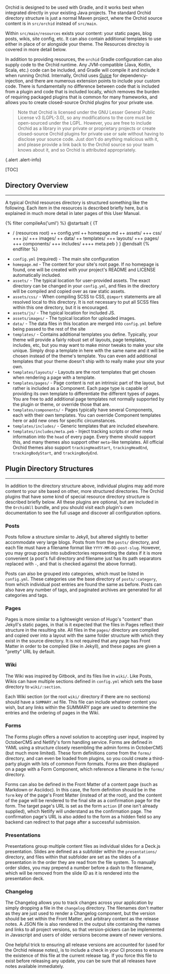 ---
---

Orchid is designed to be used with Gradle, and it works best when integrated directly in your existing Java projects. 
The standard Orchid directory structure is just a normal Maven project, where the Orchid source content is in 
`src/orchid` instead of `src/main`. 

Within `src/main/resources` exists your content: your static pages, blog posts, wikis, site config, etc. It can also 
contain additional templates to use either in place of or alongside your theme. The Resources directoy is covered in 
more detail below.

In addition to providing resources, the `orchid` Gradle configuration can also supply code to the Orchid runtime. Any 
JVM-compatible (Java, Kotlin, Scala, etc.) code can be included, and Gradle will compile it and include it when running
Orchid. Internally, Orchid uses [Guice](https://github.com/google/guice) for dependency-injection, and there are 
numerous extension points to include your custom code. There is fundamentally no difference between code that is 
included from a plugin and code that is included locally, which removes the burden of requiring packaged plugins that is 
common for many frameworks, and allows you to create closed-source Orchid plugins for your private use. 

> Note that Orchid is licensed under the GNU Lesser General Public License v3 (LGPL-3.0), so any modifications to the
> core must be open-sourced under the LGPL. However, you are free to include Orchid as a library in your private or 
> proprietary projects or create closed-source Orchid plugins for private use or sale without having to disclose your 
> source code. Just don't do anything malicious with it, and please provide a link back to the Orchid source so your 
> team knows about it, and so Orchid is attributed appropriately.

{.alert .alert-info}

[TOC]

## Directory Overview
***

A typical Orchid resources directory is structured something like the following. Each item in the resources is described
briefly here, but is explained in much more detail in later pages of this User Manual.

{% filter compileAs('uml') %}
@startsalt
{ {T
+ / (resources root)
++ config.yml
++ homepage.md
++ assets/
+++ css/
+++ js/
+++ images/
++ data/
++ templates/
+++ layouts/
+++ pages/
+++ components/
+++ includes/
++++ meta.peb
} }
@endsalt
{% endfilter %}

* `config.yml` (required) - The main site configuration
* `homepage.md` - The content for your site's root page. If no homepage is found, one will be created with your 
    project's README and LICENSE automatically included.
* `assets/` - The typical location for user-provided assets. The exact directory can be changed in your `config.yml`, 
    and files in the directory will be compiled and copied over as raw static assets.
* `assets/css/` - When compiling SCSS to CSS, `@import` statements are all resolved local to this directory. It is not
    necessary to put all SCSS files within this one directory, but it is encouraged.
* `assets/js/` - The typical location for included JS.
* `assets/images/` - The typical location for uploaded images.
* `data/` - The data files in this location are merged into `config.yml` before being passed to the rest of the site
* `templates/` - Contains additional templates you define. Typically, your theme will provide a fairly robust set of 
    layouts, page templates, includes, etc, but you may want to make minor tweaks to make your site unique. Simply drop 
    a template in here with the same name and it will be chosen instead of the theme's template. You can even add 
    additional templates that your theme doesn't ship with to really make your site your own.
* `templates/layouts/` - Layouts are the root templates that get chosen when rendering a page with a template.
* `templates/pages/` - Page content is not an intrinsic part of the layout, but rather is included as a Component. Each 
    page type is capable of providing its own template to differentiate the different types of pages. You are free to 
    add additional page templates not normally supported by the plugin or theme, or override those that are.
* `templates/components/` - Pages typically have several Components, each with their own templates. You can override 
    Component templates here or add new ones for specific circumstances. 
* `templates/includes/` - Generic templates that are included elsewhere. 
* `templates/includes/meta.peb` - Inject tracking scripts or other meta information into the `head` of every page. Every
    theme should support this, and many themes also support other `meta`-like templates. All official Orchid themes also
    support `trackingHeadStart`, `trackingHeadEnd`, `trackingBodyStart`, and `trackingBodyEnd`. 

## Plugin Directory Structures
***

In addition to the directory structure above, individual plugins may add more content to your site based on other, more 
structured directories. The Orchid plugins that have some kind of special resource directory structure is described 
briefly below. All these plugins are optional, but are included in the `OrchidAll` bundle, and you should visit each
plugin's own documentation to see the full usage and discover all configuration options.

### Posts

Posts follow a structure similar to Jekyll, but altered slightly to better accommodate very large blogs. Posts from from
the `posts/` directory, and each file must have a filename format like `YYYY-MM-DD-post-slug`. However, you may group
posts into subdirectories representing the dates if it is more convenient (a post's full directory and filename just has
its path separators replaced with `-`, and that is checked against the above format).

Posts can also be grouped into categories, which must be listed in `config.yml`. These categories use the base directory
of `posts/:category`, from which individual post entries are found the same as before. Posts can also have any number of
tags, and paginated archives are generated for all categories and tags.

### Pages

Pages is more similar to a lightweight version of Hugo's "content" than Jekyll's static pages, in that is it expected 
that the files in Pages reflect their structure in the resulting site. All files in the `pages/` directory are compiled 
and copied over into a layout with the same folder structure with which they exist in the source directory. It is not 
required that any page has Front Matter in order to be compiled (like in Jekyll), and these pages are given a "pretty"
URL by default. 

### Wiki

The Wiki was inspired by Gitbook, and its files live in `wiki/`. Like Posts, Wikis can have multiple sections defined in
`config.yml` which sets the base directory to `wiki/:section`.

Each Wiki section (or the root `wiki/` directory if there are no sections) should have a `SUMMARY.md` file. This file 
can include whatever content you wish, but any links within the SUMMARY page are used to determine the entries and the
ordering of pages in the Wiki. 

### Forms

The Forms plugin offers a novel solution to accepting user input, inspired by OctoberCMS and Netlify's form handling 
service. Forms are defined in YAML using a structure closely resembling the admin forms in OctoberCMS (but much more 
limited). These form definitions come from the `forms/` directory, and can even be loaded from plugins, so you could 
create a third-party plugin with lots of common Form formats. Forms are then displayed on a page with a Form Component, 
which reference a filename in the `forms/` directory.

Forms can also be defined in the Front Matter of a content page (such as Markdown or Asciidoc). In this case, the form
definition should be in the `form` key of the page's Front Matter (instead of at the root), and the content of the page 
will be rendered to the final site as a confirmation page for the form. The target page's URL is set as the form 
`action` (if one isn't already supplied), which Netlify will understand as the confirmation page. The confirmation 
page's URL is also added to the form as a hidden field so any backend can redirect to that page after a successful 
submission. 

### Presentations

Presentations group multiple content files as individual slides for a Deck.js presentation. Slides are defined as a 
subfolder within the `presentations/` directory, and files within that subfolder are set as the slides of a presentation
in the order they are read from the file system. To manually order slides, you may prepend a number before a dash to the
filename, which will be removed from the slide ID as it is rendered into the presentation deck. 

### Changelog

The Changelog allows you to track changes across your application by simply dropping a file in the `changelog` 
directory. The filenames don't matter as they are just used to render a Changelog component, but the version should be
set within the Front Matter, and arbitrary content as the release notes. A JSON file is also rendered in the output site
containing the names and links to all project versions, so that version-pickers can be implemented in Javascript and 
users of older versions become aware of newer versions.

One helpful trick to ensuring all release versions are accounted for (used for the Orchid release notes), is to include 
a check in your CI process to ensure the existence of this file at the current release tag. If you force this file to 
exist before releasing any update, you can be sure that all releases have notes available immediately.